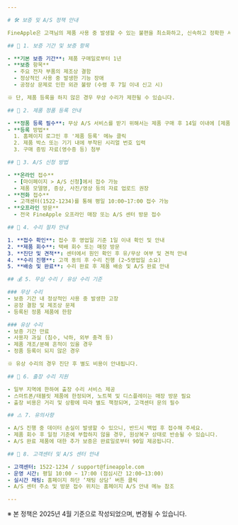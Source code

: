 ```yaml
---

# 🛠️ 보증 및 A/S 정책 안내

FineApple은 고객님의 제품 사용 중 발생할 수 있는 불편을 최소화하고, 신속하고 정확한 서비스를 제공하기 위해 다음과 같은 보증 및 A/S 정책을 시행합니다.

## 📅 1. 보증 기간 및 보증 항목

- **기본 보증 기간**: 제품 구매일로부터 1년
- **보증 항목**
  - 주요 전자 부품의 제조상 결함
  - 정상적인 사용 중 발생한 기능 장애
  - 공정상 문제로 인한 외관 불량 (수령 후 7일 이내 신고 시)

※ 단, 제품 등록을 하지 않은 경우 무상 수리가 제한될 수 있습니다.

## 📝 2. 제품 정품 등록 안내

- **정품 등록 필수**: 무상 A/S 서비스를 받기 위해서는 제품 구매 후 14일 이내에 [제품 등록 페이지]에서 시리얼 넘버를 등록해야 합니다.
- **등록 방법**
  1. 홈페이지 로그인 후 '제품 등록' 메뉴 클릭
  2. 제품 박스 또는 기기 내에 부착된 시리얼 번호 입력
  3. 구매 증빙 자료(영수증 등) 첨부

## 🔧 3. A/S 신청 방법

- **온라인 접수**
  - [마이페이지 > A/S 신청]에서 접수 가능
  - 제품 모델명, 증상, 사진/영상 등의 자료 업로드 권장
- **전화 접수**
  - 고객센터(1522-1234)를 통해 평일 10:00~17:00 접수 가능
- **오프라인 방문**
  - 전국 FineApple 오프라인 매장 또는 A/S 센터 방문 접수

## 🔄 4. 수리 절차 안내

1. **접수 확인**: 접수 후 영업일 기준 1일 이내 확인 및 안내
2. **제품 회수**: 택배 회수 또는 매장 방문
3. **진단 및 견적**: 센터에서 원인 확인 후 유/무상 여부 및 견적 안내
4. **수리 진행**: 고객 동의 후 수리 진행 (2~5영업일 소요)
5. **배송 및 완료**: 수리 완료 후 제품 배송 및 A/S 완료 안내

## 💰 5. 무상 수리 / 유상 수리 기준

### 무상 수리
- 보증 기간 내 정상적인 사용 중 발생한 고장
- 공장 결함 및 제조상 문제
- 등록된 정품 제품에 한함

### 유상 수리
- 보증 기간 만료
- 사용자 과실 (침수, 낙하, 외부 충격 등)
- 제품 개조/분해 흔적이 있을 경우
- 정품 등록이 되지 않은 경우

※ 유상 수리의 경우 진단 후 별도 비용이 안내됩니다.

## 🚗 6. 출장 수리 지원

- 일부 지역에 한하여 출장 수리 서비스 제공
- 스마트폰/태블릿 제품에 한정되며, 노트북 및 디스플레이는 매장 방문 필요
- 출장 비용은 거리 및 상황에 따라 별도 책정되며, 고객센터 문의 필수

## ⚠️ 7. 유의사항

- A/S 진행 중 데이터 손실이 발생할 수 있으니, 반드시 백업 후 접수해 주세요.
- 제품 회수 후 일정 기준에 부합하지 않을 경우, 원상복구 상태로 반송될 수 있습니다.
- A/S 완료 제품에 대한 추가 보증은 완료일로부터 90일 제공됩니다.

## 🧭 8. 고객센터 및 A/S 센터 안내

- 고객센터: 1522-1234 / support@fineapple.com
- 운영 시간: 평일 10:00 ~ 17:00 (점심시간 12:00~13:00)
- 실시간 채팅: 홈페이지 하단 ‘채팅 상담’ 버튼 클릭
- A/S 센터 주소 및 방문 접수 위치는 홈페이지 A/S 안내 메뉴 참조

---
```


※ 본 정책은 2025년 4월 기준으로 작성되었으며, 변경될 수 있습니다.

